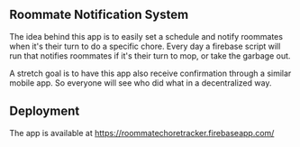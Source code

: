 

## Roommate Notification System

The idea behind this app is to easily set a schedule and notify roommates when it's their turn to do a specific chore. Every day a firebase script will run that notifies roommates if it's their turn to mop, or take the garbage out. 

A stretch goal is to have this app also receive confirmation through a similar mobile app. So everyone will see who did what in a decentralized way. 

## Deployment 
The app is available at https://roommatechoretracker.firebaseapp.com/
